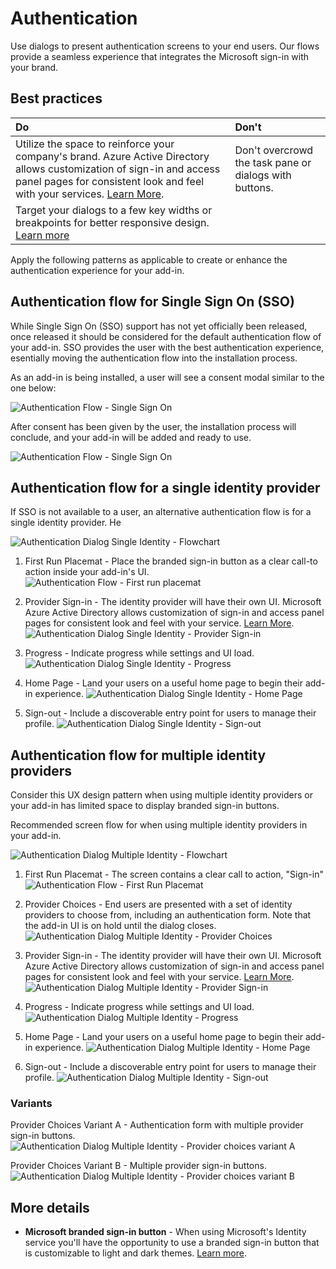 # Authentication
Use  dialogs to present authentication screens to your end users. Our flows provide a seamless experience that integrates the Microsoft sign-in with your brand. 

## Best practices

|Do                                                  |Don't                   |
|:-----------|:-----------|
|Utilize the space to reinforce your company's brand. Azure Active Directory allows customization of sign-in and access panel pages for consistent look and feel with your services. [Learn More](https://azure.microsoft.com/en-us/documentation/articles/active-directory-add-company-branding/).|Don't overcrowd the task pane or dialogs with buttons.|
| Target your dialogs to a few key widths or breakpoints for better responsive design. [Learn more](https://msdn.microsoft.com/windows/uwp/layout/screen-sizes-and-breakpoints-for-responsive-design)|                         

Apply the following patterns as applicable to create or enhance the authentication experience for your add-in. 

## Authentication flow for Single Sign On (SSO)

While Single Sign On (SSO) support has not yet officially been released, once released it should be considered for the default authentication flow of your add-in.  SSO provides the user with the best authentication experience, esentially moving the authentication flow into the installation process.

As an add-in is being installed, a user will see a consent modal similar to the one below:

![Authentication Flow - Single Sign On](../Screens/Components/Single_Sign_On_Consent@2x.png)

After consent has been given by the user, the installation process will conclude, and your add-in will be added and ready to use.

![Authentication Flow - Single Sign On](../Screens/Addin_Screens/SSO_Modal@2x.png)


## Authentication flow for a single identity provider

If SSO is not available to a user, an alternative authentication flow is for a single identity provider.  He

![Authentication Dialog Single Identity - Flowchart](https://raw.githubusercontent.com/OfficeDev/Office-Add-in-UX-Design-Patterns/master/assets/images/auth_single_flow.png)

1. First Run Placemat - Place the branded sign-in button as a clear call-to action inside your add-in's UI.
![Authentication Flow - First run placemat](../Screens/Addin_Screens/FRE-Value@2x.png)

2. Provider Sign-in - The identity provider will have their own UI. Microsoft Azure Active Directory allows customization of sign-in and access panel pages for consistent look and feel with your service. [Learn More](https://azure.microsoft.com/en-us/documentation/articles/active-directory-add-company-branding/).
![Authentication Dialog Single Identity - Provider Sign-in](https://raw.githubusercontent.com/OfficeDev/Office-Add-in-UX-Design-Patterns/master/assets/images/auth_single_taskPaneCallouts2.png)


3. Progress - Indicate progress while settings and UI load.
![Authentication Dialog Single Identity - Progress](https://raw.githubusercontent.com/OfficeDev/Office-Add-in-UX-Design-Patterns/master/assets/images/auth_single_taskPaneCallouts3.png)

4. Home Page - Land your users on a useful home page to begin their add-in experience.
![Authentication Dialog Single Identity - Home Page](https://raw.githubusercontent.com/OfficeDev/Office-Add-in-UX-Design-Patterns/master/assets/images/auth_single_taskPaneCallouts4.png)

5. Sign-out - Include a discoverable entry point for users to manage their profile.
![Authentication Dialog Single Identity - Sign-out](https://raw.githubusercontent.com/OfficeDev/Office-Add-in-UX-Design-Patterns/master/assets/images/auth_single_taskPaneCallouts5.png)





## Authentication flow for multiple identity providers

 Consider this UX design pattern when using multiple identity providers or your add-in has limited space to display branded sign-in buttons. 

Recommended screen flow for when using multiple identity providers in your add-in.

![Authentication Dialog Multiple Identity - Flowchart](https://raw.githubusercontent.com/OfficeDev/Office-Add-in-UX-Design-Patterns/master/assets/images/auth_multi_flow.png)


1. First Run Placemat - The screen contains a clear call to action, "Sign-in"
![Authentication Flow - First Run Placemat](https://raw.githubusercontent.com/OfficeDev/Office-Add-in-UX-Design-Patterns/master/assets/images/auth_multi_taskPaneCallouts.png)


2. Provider Choices - End users are presented with a set of identity providers to choose from, including an authentication form. Note that the add-in UI is on hold until the dialog closes.
![Authentication Dialog Multiple Identity - Provider Choices](https://raw.githubusercontent.com/OfficeDev/Office-Add-in-UX-Design-Patterns/master/assets/images/auth_multi_taskPaneCallouts2.png)


3. Provider Sign-in - The identity provider will have their own UI. Microsoft Azure Active Directory allows customization of sign-in and access panel pages for consistent look and feel with your service. [Learn More](https://azure.microsoft.com/en-us/documentation/articles/active-directory-add-company-branding/).
![Authentication Dialog Multiple Identity - Provider Sign-in](https://raw.githubusercontent.com/OfficeDev/Office-Add-in-UX-Design-Patterns/master/assets/images/auth_multi_taskPaneCallouts3.png)


4. Progress - Indicate progress while settings and UI load. 
![Authentication Dialog Multiple Identity - Progress](https://raw.githubusercontent.com/OfficeDev/Office-Add-in-UX-Design-Patterns/master/assets/images/auth_multi_taskPaneCallouts4.png)


5. Home Page - Land your users on a useful home page to begin their add-in experience.
![Authentication Dialog Multiple Identity - Home Page](https://raw.githubusercontent.com/OfficeDev/Office-Add-in-UX-Design-Patterns/master/assets/images/auth_multi_taskPaneCallouts5.png)


6. Sign-out - Include a discoverable entry point for users to manage their profile.
![Authentication Dialog Multiple Identity - Sign-out](https://raw.githubusercontent.com/OfficeDev/Office-Add-in-UX-Design-Patterns/master/assets/images/auth_multi_taskPaneCallouts6.png)

### Variants
Provider Choices Variant A - Authentication form with multiple provider sign-in buttons.
![Authentication Dialog Multiple Identity - Provider choices variant A](https://raw.githubusercontent.com/OfficeDev/Office-Add-in-UX-Design-Patterns/master/assets/images/auth_multi_taskPaneCallouts7.png)

Provider Choices Variant B - Multiple provider sign-in buttons.
![Authentication Dialog Multiple Identity - Provider choices variant B](https://raw.githubusercontent.com/OfficeDev/Office-Add-in-UX-Design-Patterns/master/assets/images/auth_multi_taskPaneCallouts8.png)


## More details

- **Microsoft branded sign-in button** - When using Microsoft's Identity service you'll have the opportunity to use a branded sign-in button that is customizable to light and dark themes. [Learn more](https://azure.microsoft.com/en-us/documentation/articles/active-directory-branding-guidelines/#visual-guidance-for-sign-in).
